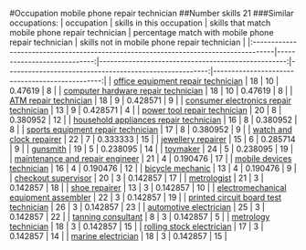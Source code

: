 #Occupation mobile phone repair technician
##Number skills 21
###Similar occupations:
| occupation                                                                          |   skills in this occupation |   skills that match mobile phone repair technician |   percentage match with mobile phone repair technician |   skills not in mobile phone repair technician |
|:------------------------------------------------------------------------------------|----------------------------:|---------------------------------------------------:|-------------------------------------------------------:|-----------------------------------------------:|
| [office equipment repair technician](office_equipment_repair_technician.md)         |                          18 |                                                 10 |                                               0.47619  |                                              8 |
| [computer hardware repair technician](computer_hardware_repair_technician.md)       |                          18 |                                                 10 |                                               0.47619  |                                              8 |
| [ATM repair technician](ATM_repair_technician.md)                                   |                          18 |                                                  9 |                                               0.428571 |                                              9 |
| [consumer electronics repair technician](consumer_electronics_repair_technician.md) |                          13 |                                                  9 |                                               0.428571 |                                              4 |
| [power tool repair technician](power_tool_repair_technician.md)                     |                          20 |                                                  8 |                                               0.380952 |                                             12 |
| [household appliances repair technician](household_appliances_repair_technician.md) |                          16 |                                                  8 |                                               0.380952 |                                              8 |
| [sports equipment repair technician](sports_equipment_repair_technician.md)         |                          17 |                                                  8 |                                               0.380952 |                                              9 |
| [watch and clock repairer](watch_and_clock_repairer.md)                             |                          22 |                                                  7 |                                               0.333333 |                                             15 |
| [jewellery repairer](jewellery_repairer.md)                                         |                          15 |                                                  6 |                                               0.285714 |                                              9 |
| [gunsmith](gunsmith.md)                                                             |                          19 |                                                  5 |                                               0.238095 |                                             14 |
| [toymaker](toymaker.md)                                                             |                          24 |                                                  5 |                                               0.238095 |                                             19 |
| [maintenance and repair engineer](maintenance_and_repair_engineer.md)               |                          21 |                                                  4 |                                               0.190476 |                                             17 |
| [mobile devices technician](mobile_devices_technician.md)                           |                          16 |                                                  4 |                                               0.190476 |                                             12 |
| [bicycle mechanic](bicycle_mechanic.md)                                             |                          13 |                                                  4 |                                               0.190476 |                                              9 |
| [checkout supervisor](checkout_supervisor.md)                                       |                          20 |                                                  3 |                                               0.142857 |                                             17 |
| [metrologist](metrologist.md)                                                       |                          21 |                                                  3 |                                               0.142857 |                                             18 |
| [shoe repairer](shoe_repairer.md)                                                   |                          13 |                                                  3 |                                               0.142857 |                                             10 |
| [electromechanical equipment assembler](electromechanical_equipment_assembler.md)   |                          22 |                                                  3 |                                               0.142857 |                                             19 |
| [printed circuit board test technician](printed_circuit_board_test_technician.md)   |                          26 |                                                  3 |                                               0.142857 |                                             23 |
| [automotive electrician](automotive_electrician.md)                                 |                          25 |                                                  3 |                                               0.142857 |                                             22 |
| [tanning consultant](tanning_consultant.md)                                         |                           8 |                                                  3 |                                               0.142857 |                                              5 |
| [metrology technician](metrology_technician.md)                                     |                          18 |                                                  3 |                                               0.142857 |                                             15 |
| [rolling stock electrician](rolling_stock_electrician.md)                           |                          17 |                                                  3 |                                               0.142857 |                                             14 |
| [marine electrician](marine_electrician.md)                                         |                          18 |                                                  3 |                                               0.142857 |                                             15 |
